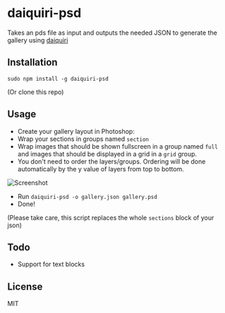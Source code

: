 # daiquiri-psd

Takes an pds file as input and outputs the needed JSON to generate the gallery using [daiquiri](https://github.com/pwaldhauer/daiquiri)

## Installation

`sudo npm install -g daiquiri-psd`

(Or clone this repo)

## Usage

- Create your gallery layout in Photoshop:
 - Wrap your sections in groups named `section`
 - Wrap images that should be shown fullscreen in a group named `full` and images that should be displayed in a grid in a `grid` group.
 - You don't need to order the layers/groups. Ordering will be done automatically by the y value of layers from top to bottom.

![Screenshot](https://s3-eu-west-1.amazonaws.com/knusperfiles/daiquiri-psd-screen.png)

- Run `daiquiri-psd -o gallery.json gallery.psd`
- Done!

(Please take care, this script replaces the whole `sections` block of your json)

## Todo

- Support for text blocks

## License

MIT

